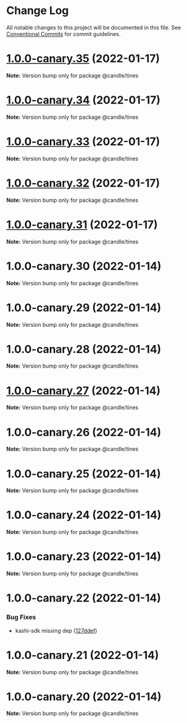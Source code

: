 # Change Log

All notable changes to this project will be documented in this file.
See [Conventional Commits](https://conventionalcommits.org) for commit guidelines.

# [1.0.0-canary.35](https://github.com/sushiswap/sdk/compare/@candle/tines@1.0.0-canary.34...@candle/tines@1.0.0-canary.35) (2022-01-17)

**Note:** Version bump only for package @candle/tines





# [1.0.0-canary.34](https://github.com/sushiswap/sdk/compare/@candle/tines@1.0.0-canary.33...@candle/tines@1.0.0-canary.34) (2022-01-17)

**Note:** Version bump only for package @candle/tines





# [1.0.0-canary.33](https://github.com/sushiswap/sdk/compare/@candle/tines@1.0.0-canary.32...@candle/tines@1.0.0-canary.33) (2022-01-17)

**Note:** Version bump only for package @candle/tines





# [1.0.0-canary.32](https://github.com/sushiswap/sdk/compare/@candle/tines@1.0.0-canary.31...@candle/tines@1.0.0-canary.32) (2022-01-17)

**Note:** Version bump only for package @candle/tines





# [1.0.0-canary.31](https://github.com/sushiswap/sdk/compare/@candle/tines@1.0.0-canary.30...@candle/tines@1.0.0-canary.31) (2022-01-17)

**Note:** Version bump only for package @candle/tines





# 1.0.0-canary.30 (2022-01-14)

**Note:** Version bump only for package @candle/tines





# 1.0.0-canary.29 (2022-01-14)

**Note:** Version bump only for package @candle/tines





# 1.0.0-canary.28 (2022-01-14)

**Note:** Version bump only for package @candle/tines





# [1.0.0-canary.27](https://github.com/sushiswap/sdk/compare/@candle/tines@1.0.0-canary.26...@candle/tines@1.0.0-canary.27) (2022-01-14)

**Note:** Version bump only for package @candle/tines





# 1.0.0-canary.26 (2022-01-14)

**Note:** Version bump only for package @candle/tines





# 1.0.0-canary.25 (2022-01-14)

**Note:** Version bump only for package @candle/tines





# 1.0.0-canary.24 (2022-01-14)

**Note:** Version bump only for package @candle/tines





# 1.0.0-canary.23 (2022-01-14)

**Note:** Version bump only for package @candle/tines





# 1.0.0-canary.22 (2022-01-14)


### Bug Fixes

* kashi-sdk missing dep ([127ddef](https://github.com/sushiswap/sdk/commit/127ddef4b196ac87d4c2fb34cd744ed39136cb38))





# 1.0.0-canary.21 (2022-01-14)

**Note:** Version bump only for package @candle/tines





# 1.0.0-canary.20 (2022-01-14)

**Note:** Version bump only for package @candle/tines
